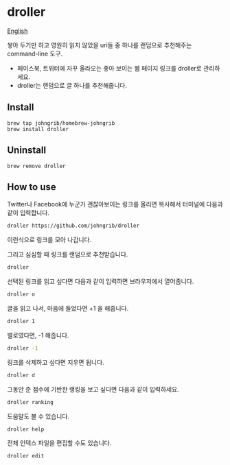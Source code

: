# droller

[English]( README.md )

쌓아 두기만 하고 영원히 읽지 않았을 uri들 중 하나를 랜덤으로 추천해주는 command-line 도구.

* 페이스북, 트위터에 자꾸 올라오는 좋아 보이는 웹 페이지 링크를 droller로 관리하세요.
* droller는 랜덤으로 글 하나를 추천해줍니다.

## Install

```
brew tap johngrib/homebrew-johngrib
brew install droller
```

## Uninstall

```
brew remove droller
```

## How to use

Twitter나 Facebook에 누군가 괜찮아보이는 링크를 올리면 복사해서 터미널에 다음과 같이 입력합니다.

```sh
droller https://github.com/johngrib/droller
```

이런식으로 링크를 모아 나갑니다.

그리고 심심할 때 링크를 랜덤으로 추천받습니다.

```sh
droller
```

선택된 링크를 읽고 싶다면 다음과 같이 입력하면 브라우저에서 열어줍니다.

```sh
droller o
```

글을 읽고 나서, 마음에 들었다면 +1 을 해줍니다.

```sh
droller 1
```

별로였다면, -1 해줍니다.

```sh
droller -1
```

링크를 삭제하고 싶다면 지우면 됩니다.

```sh
droller d
```

그동안 준 점수에 기반한 랭킹을 보고 싶다면 다음과 같이 입력하세요.

```sh
droller ranking
```

도움말도 볼 수 있습니다.

```sh
droller help
```

전체 인덱스 파일을 편집할 수도 있습니다.

```sh
droller edit
```
